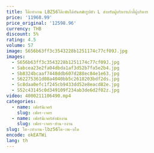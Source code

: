 ```yaml
---
title: โต๊ะทำงาน LBZ56โต๊ะพับได้ทันสมัยรูปตัว L สำหรับผู้บริหารเก้าอี้ผู้บริหาร
price: '11968.99'
price_original: '12598.96'
currency: THB
discount: 5%
rating: 4.5
volume: 57
image: S656b63ff3c3543228b1251174c77cf09J.jpg
images:
  - S656b63ff3c3543228b1251174c77cf09J.jpg
  - Sabcea23e2fa04dbda1af3d52b7fa5e2b4.jpg
  - Sb8324bcaaf7448ddb607d288ec84e1e63.jpg
  - S62275361d08a4040bb5c2618203bdf2ds.jpg
  - Sc8daa0efc1f245cb9433dd52e8eacd82e.jpg
  - S52c43145c0d349109f234ab3de6d2f02z.jpg
video: 4000211106490.mp4
categories:
  - name: เฟอร์นิเจอร์
    slug: เฟอร-เจอร
  - name: เฟอร์นิเจอร์สำนักงาน
    slug: เฟอร-เจอร-สำน-กงาน
slug: โต-ะทำงาน-lbz56โต-ะพ-บได
encode: okEATWi
lang: th
---
```

  